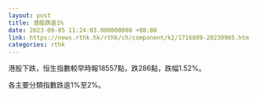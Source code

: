 ```yaml
---
layout: post
title: 港股跌逾1%
date: 2023-09-05 11:24:03.000000000 +08:00
link: https://news.rthk.hk/rthk/ch/component/k2/1716809-20230905.htm
categories: rthk
---
```


港股下跌，恒生指數較早時報18557點，跌286點，跌幅1.52%。

各主要分類指數跌逾1%至2%。
